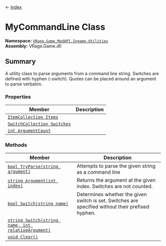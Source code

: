 ← [Index](index)
# MyCommandLine Class
**Namespace:** [`VRage.Game.ModAPI.Ingame.Utilities`](VRage.Game.ModAPI.Ingame.Utilities)  
**Assembly:** VRage.Game.dll  
## Summary
A utility class to parse arguments from a command line string. Switches are defined with hyphen (-switch). Quotes can be placed around an argument to parse verbatim.
### Properties
|Member|Description|
|---|---|
|[`ItemCollection Items`](VRage.Game.ModAPI.Ingame.Utilities.Items)||
|[`SwitchCollection Switches`](VRage.Game.ModAPI.Ingame.Utilities.Switches)||
|[`int ArgumentCount`](VRage.Game.ModAPI.Ingame.Utilities.ArgumentCount)||
### Methods
|Member|Description|
|---|---|
|[`bool TryParse(string argument)`](VRage.Game.ModAPI.Ingame.Utilities.TryParse)|Attempts to parse the given string as a command line|
|[`string Argument(int index)`](VRage.Game.ModAPI.Ingame.Utilities.Argument)|Returns the argument at the given index. Switches are not counted.|
|[`bool Switch(string name)`](VRage.Game.ModAPI.Ingame.Utilities.Switch)|Determines whether the given switch is set. Switches are specified without their prefixed hyphen.|
|[`string Switch(string name, int relativeArgument)`](VRage.Game.ModAPI.Ingame.Utilities.Switch)||
|[`void Clear()`](VRage.Game.ModAPI.Ingame.Utilities.Clear)||
